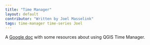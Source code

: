 ```yaml
---
title: "Time Manager"
layout: default
contributor: "Written by Joel Masselink"
tags: time-manager time-series Joel
---
```


A [Google doc](https://docs.google.com/document/d/1U9B0Mp_O5Q7uUaUL9qsKGG5ScMAY0tlmg0GZ80ZeBsw/edit?usp=drive_web) with some resources about using QGIS Time Manager.
